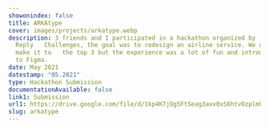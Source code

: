 ```yaml
---
showonindex: false
title: ARKAtype
cover: images/projects/arkatype.webp
description: 3 friends and I participated in a hackathon organized by
  Reply   Challenges, the goal was to redesign an airline service. We didn't
  make it to   the top 3 but the experience was a lot of fun and introduced me
  to Figma.
date: May 2021
datestamp: "05.2021"
type: Hackathon Submission
documentationAvailable: false
link1: Submission
url1: https://drive.google.com/file/d/1kp4K7jOg5FtSeag3axv0xS6htvOzplmU/view?usp=sharing
slug: arkatype
---
```

